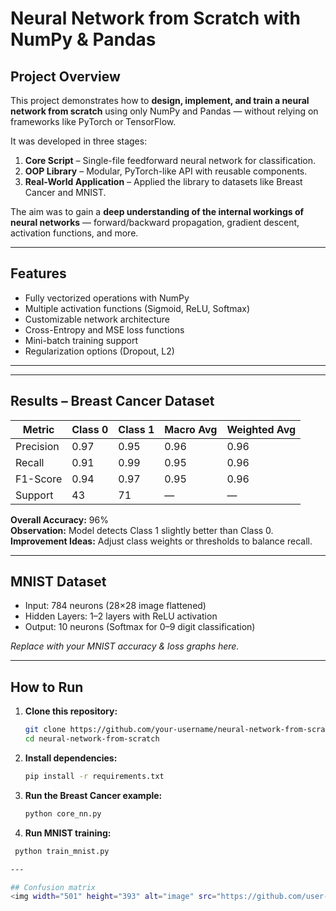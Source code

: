 # Neural Network from Scratch with NumPy & Pandas

## Project Overview
This project demonstrates how to **design, implement, and train a neural network from scratch** using only NumPy and Pandas — without relying on frameworks like PyTorch or TensorFlow.

It was developed in three stages:
1. **Core Script** – Single-file feedforward neural network for classification.
2. **OOP Library** – Modular, PyTorch-like API with reusable components.
3. **Real-World Application** – Applied the library to datasets like Breast Cancer and MNIST.

The aim was to gain a **deep understanding of the internal workings of neural networks** — forward/backward propagation, gradient descent, activation functions, and more.

---

## Features
- Fully vectorized operations with NumPy
- Multiple activation functions (Sigmoid, ReLU, Softmax)
- Customizable network architecture
- Cross-Entropy and MSE loss functions
- Mini-batch training support
- Regularization options (Dropout, L2)

---


---

## Results – Breast Cancer Dataset
| Metric    | Class 0 | Class 1 | Macro Avg | Weighted Avg |
|-----------|---------|---------|-----------|--------------|
| Precision | 0.97    | 0.95    | 0.96      | 0.96         |
| Recall    | 0.91    | 0.99    | 0.95      | 0.96         |
| F1-Score  | 0.94    | 0.97    | 0.95      | 0.96         |
| Support   | 43      | 71      | —         | —            |

**Overall Accuracy:** 96%  
**Observation:** Model detects Class 1 slightly better than Class 0.  
**Improvement Ideas:** Adjust class weights or thresholds to balance recall.

---

## MNIST Dataset
- Input: 784 neurons (28×28 image flattened)
- Hidden Layers: 1–2 layers with ReLU activation
- Output: 10 neurons (Softmax for 0–9 digit classification)

_Replace with your MNIST accuracy & loss graphs here._

---

## How to Run
1. **Clone this repository:**
   ```bash
   git clone https://github.com/your-username/neural-network-from-scratch.git
   cd neural-network-from-scratch
2. **Install dependencies:**
   ```bash
   pip install -r requirements.txt
3. **Run the Breast Cancer example:**
   ```bash
   python core_nn.py
4. **Run MNIST training:**
  ```bash
   python train_mnist.py

---

## Confusion matrix
<img width="501" height="393" alt="image" src="https://github.com/user-attachments/assets/cb9111f0-ff8f-4a7b-b564-652f14651d45" />


